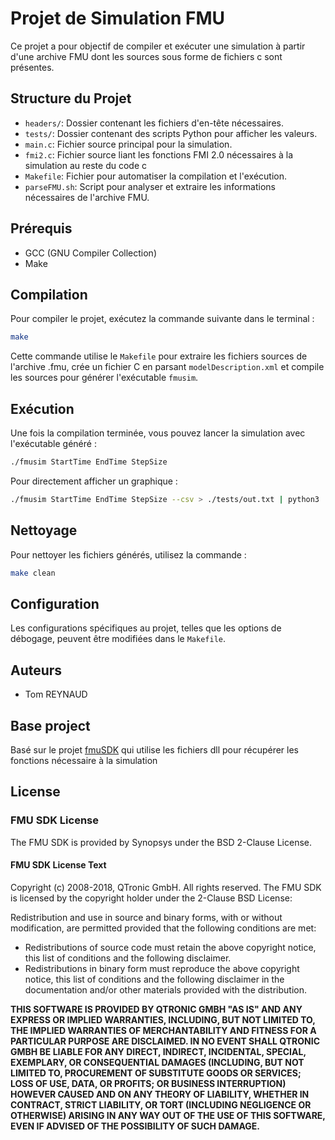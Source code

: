 # Projet de Simulation FMU

Ce projet a pour objectif de compiler et exécuter une simulation à partir d'une archive FMU dont les sources sous forme de fichiers c sont présentes.

## Structure du Projet

- `headers/`: Dossier contenant les fichiers d'en-tête nécessaires.
- `tests/`: Dossier contenant des scripts Python pour afficher les valeurs.
- `main.c`: Fichier source principal pour la simulation.
- `fmi2.c`: Fichier source liant les fonctions FMI 2.0 nécessaires à la simulation au reste du code c
- `Makefile`: Fichier pour automatiser la compilation et l'exécution.
- `parseFMU.sh`: Script pour analyser et extraire les informations nécessaires de l'archive FMU.

## Prérequis

- GCC (GNU Compiler Collection)
- Make

## Compilation

Pour compiler le projet, exécutez la commande suivante dans le terminal :

```sh
make
```

Cette commande utilise le `Makefile` pour extraire les fichiers sources de l'archive .fmu, crée un fichier C en parsant `modelDescription.xml` et compile les sources pour générer l'exécutable `fmusim`.

## Exécution

Une fois la compilation terminée, vous pouvez lancer la simulation avec l'exécutable généré :

```sh
./fmusim StartTime EndTime StepSize
```

Pour directement afficher un graphique :
```sh
./fmusim StartTime EndTime StepSize --csv > ./tests/out.txt | python3 ./tests/plot.py
```

## Nettoyage

Pour nettoyer les fichiers générés, utilisez la commande :

```sh
make clean
```

## Configuration

Les configurations spécifiques au projet, telles que les options de débogage, peuvent être modifiées dans le `Makefile`.

## Auteurs

- Tom REYNAUD

## Base project
Basé sur le projet [fmuSDK](https://github.com/qtronic/fmusdk) qui utilise les fichiers dll pour récupérer les fonctions nécessaire à la simulation

## License

### FMU SDK License

The FMU SDK is provided by Synopsys under the BSD 2-Clause License.

#### FMU SDK License Text

Copyright (c) 2008-2018, QTronic GmbH. All rights reserved. The FMU SDK is licensed by the copyright holder under the 2-Clause BSD License:

Redistribution and use in source and binary forms, with or without modification, are permitted provided that the following conditions are met:

- Redistributions of source code must retain the above copyright notice, this list of conditions and the following disclaimer.
- Redistributions in binary form must reproduce the above copyright notice, this list of conditions and the following disclaimer in the documentation and/or other materials provided with the distribution.

**THIS SOFTWARE IS PROVIDED BY QTRONIC GMBH "AS IS" AND ANY EXPRESS OR IMPLIED WARRANTIES, INCLUDING, BUT NOT LIMITED TO, THE IMPLIED WARRANTIES OF MERCHANTABILITY AND FITNESS FOR A PARTICULAR PURPOSE ARE DISCLAIMED. IN NO EVENT SHALL QTRONIC GMBH BE LIABLE FOR ANY DIRECT, INDIRECT, INCIDENTAL, SPECIAL, EXEMPLARY, OR CONSEQUENTIAL DAMAGES (INCLUDING, BUT NOT LIMITED TO, PROCUREMENT OF SUBSTITUTE GOODS OR SERVICES; LOSS OF USE, DATA, OR PROFITS; OR BUSINESS INTERRUPTION) HOWEVER CAUSED AND ON ANY THEORY OF LIABILITY, WHETHER IN CONTRACT, STRICT LIABILITY, OR TORT (INCLUDING NEGLIGENCE OR OTHERWISE) ARISING IN ANY WAY OUT OF THE USE OF THIS SOFTWARE, EVEN IF ADVISED OF THE POSSIBILITY OF SUCH DAMAGE.**
